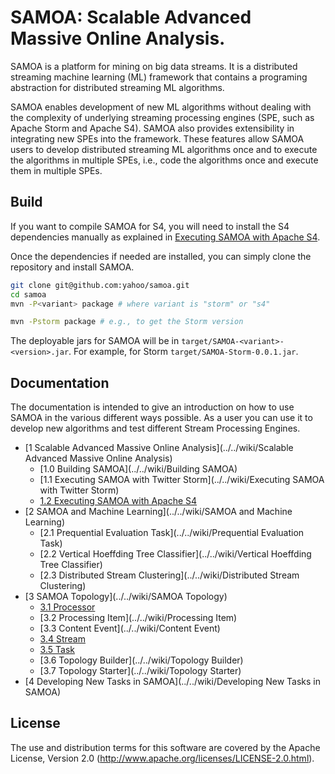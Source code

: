 <!--
  Copyright (c) 2013 Yahoo! Inc. All Rights Reserved.

  Licensed under the Apache License, Version 2.0 (the "License");
  you may not use this file except in compliance with the License.
  You may obtain a copy of the License at

    http://www.apache.org/licenses/LICENSE-2.0

  Unless required by applicable law or agreed to in writing, software
  distributed under the License is distributed on an "AS IS" BASIS,
  WITHOUT WARRANTIES OR CONDITIONS OF ANY KIND, either express or implied.
  See the License for the specific language governing permissions and
  limitations under the License. See accompanying LICENSE file.
-->
SAMOA: Scalable Advanced Massive Online Analysis.
=================
SAMOA is a platform for mining on big data streams.
It is a distributed streaming machine learning (ML) framework that contains a 
programing abstraction for distributed streaming ML algorithms.

SAMOA enables development of new ML algorithms without dealing with 
the complexity of underlying streaming processing engines (SPE, such 
as Apache Storm and Apache S4). SAMOA also provides extensibility in integrating
new SPEs into the framework. These features allow SAMOA users to develop 
distributed streaming ML algorithms once and to execute the algorithms 
in multiple SPEs, i.e., code the algorithms once and execute them in multiple SPEs.

## Build

If you want to compile SAMOA for S4, you will need to install the S4 dependencies
manually as explained in [Executing SAMOA with Apache S4](../../wiki/1.2-Executing-SAMOA-with-Apache-S4).

Once the dependencies if needed are installed, you can simply clone the repository and install SAMOA.

```bash
git clone git@github.com:yahoo/samoa.git
cd samoa
mvn -P<variant> package # where variant is "storm" or "s4"

mvn -Pstorm package # e.g., to get the Storm version
```

The deployable jars for SAMOA will be in `target/SAMOA-<variant>-<version>.jar`.
For example, for Storm `target/SAMOA-Storm-0.0.1.jar`.

## Documentation

The documentation is intended to give an introduction on how to use SAMOA in the various different ways possible. 
As a user you can use it to develop new algorithms and test different Stream Processing Engines.

* [1 Scalable Advanced Massive Online Analysis](../../wiki/Scalable Advanced Massive Online Analysis)
    * [1.0 Building SAMOA](../../wiki/Building SAMOA)
    * [1.1 Executing SAMOA with Twitter Storm](../../wiki/Executing SAMOA with Twitter Storm)
    * [1.2 Executing SAMOA with Apache S4](../../wiki/Executing-SAMOA-with-Apache-S4)
* [2 SAMOA and Machine Learning](../../wiki/SAMOA and Machine Learning)
    * [2.1 Prequential Evaluation Task](../../wiki/Prequential Evaluation Task)
    * [2.2 Vertical Hoeffding Tree Classifier](../../wiki/Vertical Hoeffding Tree Classifier)
    * [2.3 Distributed Stream Clustering](../../wiki/Distributed Stream Clustering)
* [3 SAMOA Topology](../../wiki/SAMOA Topology)
    * [3.1 Processor](../../wiki/Processor)
    * [3.2 Processing Item](../../wiki/Processing Item)
    * [3.3 Content Event](../../wiki/Content Event)
    * [3.4 Stream](../../wiki/Stream)
    * [3.5 Task](../../wiki/Task)
    * [3.6 Topology Builder](../../wiki/Topology Builder)
    * [3.7 Topology Starter](../../wiki/Topology Starter)
* [4 Developing New Tasks in SAMOA](../../wiki/Developing New Tasks in SAMOA)


## License

The use and distribution terms for this software are covered by the
Apache License, Version 2.0 (http://www.apache.org/licenses/LICENSE-2.0.html).
